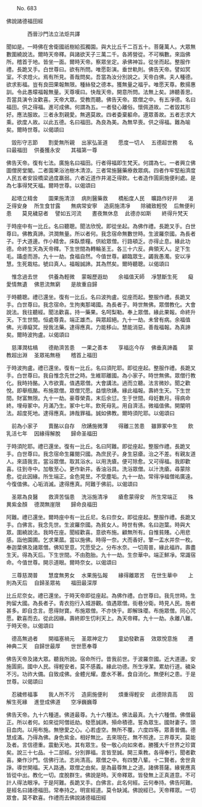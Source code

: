 ﻿　　No. 683

佛說諸德福田經

　　　　西晉沙門法立法炬共譯


聞如是。一時佛在舍衛國祇樹給孤獨園。與大比丘千二百五十。菩薩萬人。大眾無數圍繞說法。爾時天帝釋。與諸欲天子三萬二千。各將營從。不可稱數。來詣佛所。稽首于地。皆坐一面。爾時天帝。察眾坐定。承佛神旨。從坐而起。整服作禮。長跪叉手。白世尊曰。欲有所問。唯愿彰演。垂世軌則。佛告天帝。譬如冥室。不求燈火。焉有所見。善哉問矣。吾當為汝分別說之。天帝白佛。夫人種德。欲求影福。豈有良田果報無限。種絲發之德本。獲無量之福乎。唯愿天尊。敷揚惠訓。令此愚曚福報無量。天尊嘆曰。快哉天帝。開意所問。法無上矣。諦聽善思。吾當具演令汝歡喜。天帝大眾。受教而聽。佛告天帝。眾僧之中。有五凈德。名曰福田。供之得福。進可成佛。何謂為五。一者發心離俗。懷佩道故。二者毀其形好。應法服故。三者永割親愛。無適莫故。四者委棄軀命。遵眾善故。五者志求大乘。欲度人故。以此五德。名曰福田。為良為美。為無早喪。供之得福。難為喻矣。爾時世尊。以偈頌曰

　毀形守志節　　割愛無所親
　出家弘圣道　　愿度一切人
　五德超世務　　名曰最福田
　供養獲永安　　其福第一尊　

佛告天帝。復有七法。廣施名曰福田。行者得福即生梵天。何謂為七。一者興立佛圖僧房堂閣。二者園果浴池樹木清涼。三者常施醫藥療救眾病。四者作牢堅船濟度人民五者安設橋梁過度羸弱。六者近道作井渴乏得飲。七者造作圊廁施便利處。是為七事得梵天福。爾時世尊。以偈頌曰

　起塔立精舍　　園果施清涼
　病則醫藥救　　橋船度人民
　曠路作好井　　渴乏得安身
　所生食甘露　　無病常安寧
　造廁施清凈　　除穢致輕悅
　后無便利患　　莫見穢惡者
　譬如五河流　　晝夜無休息
　此德亦如斯　　終得升梵天　

于時座中有一比丘。名曰聽聰。聞法欣悅。即從坐起。為佛作禮。長跪叉手。白世尊曰。佛教真諦。洪潤無量。所以者何。我念宿命無數世時。生波羅奈國。為長者子。于大道邊。作小精舍。床臥漿糧。供給眾僧。行路頓乏。亦得止息。緣此功德。命終生天為天帝釋。下生世間為轉輪圣王。各三十六反。典領天人。足下生毛。躡虛而游。九十一劫。食福自然。今值世尊。顧臨眾生。蠲我愚濁。安以凈慧。生死栽枯。號曰真人。福報誠諦。其為然矣。爾時聽聰。以偈頌曰

　惟念過去世　　供養為輕微
　蒙報歷遐劫　　余福值天師
　凈慧斷生死　　癡愛情無遺
　佛恩流無窮　　是故重自歸　

于時聽聰。禮已還坐。復有一比丘。名曰波拘盧。從座而起。整服作禮。長跪叉手。白世尊曰。我念宿命。生拘夷那竭國。為長者子。時世無佛。眾僧教化。大會說法。我往聽經。聞法歡喜。持一藥果。名呵梨勒。奉上眾僧。緣此果報。命終升天。下生世間。恒處尊貴。端正雄杰。與眾超絕。九十一劫。未曾有病。余福值佛。光導癡冥。授我法藥。逮得應真。力能移山。慧能消惡。善哉福報。為真諦矣。爾時波拘盧。以偈頌曰

　慈澤潤枯槁　　德勛濟苦患
　一果之善本　　享福迄今存
　佛垂真諦義　　蒙教超出淵
　圣眾祐無極　　稽首上福田　

于時波拘盧。禮已還坐。復有一比丘。名曰須陀耶。即從座起。整服作禮。長跪叉手。白世尊曰。我自惟念先世之時。生維耶離國。為小家子。時世無佛。眾僧行教化。我時持酪。入市欲賣。值遇眾僧。大會講法。過而立聽。法言微妙。聞之歡悅。即舉瓶酪。布施眾僧。眾僧咒愿。益懷欣踴。緣此福報。壽終生天。下生世間。財富無限。九十一劫。豪尊榮貴。末后余愆。生于世間。母妊數月。得病命終。埋母冢中。月滿乃生。冢中七年。飲死母乳。用自濟活。微福值佛。開闡明法。超度死地。逮得應真。諦哉罪福。誠如佛教。爾時須陀耶。以偈頌曰

　前為小家子　　賣酪以自存
　欣踴施微薄　　得離三苦患
　雖罪冢中生　　飲乳活七年
　因緣得解脫　　歸命圣福田　

于時須陀耶。禮已還坐。復有一比丘。名曰阿難。即從座起。整服作禮。長跪叉手。白世尊曰。我念宿命生羅閱只國。為庶民子。身生惡瘡。治之不差。有親友道人。來語我言。當浴眾僧。取其浴水。以用洗瘡。便可除愈。又可得福。我即歡喜。往到寺中。加敬至心。更作新井。香油浴具。洗浴眾僧。以汁洗瘡。尋蒙除愈。從此因緣。所生端正。金色晃昱。不受塵垢。九十一劫。常得凈福僧祐廣遠。今復值佛。心垢消滅。逮得應真。阿難于佛前。以偈頌曰

　圣眾為良醫　　救濟苦惱患
　洗浴施清凈　　瘡愈蒙得安
　所生常端正　　殊異紫金顏
　德潤無崖限　　歸命良福田　

阿難。禮已還坐。爾時座中有一比丘尼。名曰奈女。即從座起。整服作禮。長跪叉手。白佛言。我念先世。生波羅奈國。為貧女人。時世有佛。名曰迦葉。時與大眾。圍繞說法。我時在座。聞經歡喜。意欲布施。顧無所有。自惟貧賤。心用悲感。詣他園圃。乞求果蓏。當以施佛。時得一奈。大而香好。擎一盂水并奈一枚。奉迦葉佛及諸眾僧。佛知至意。咒愿受之。分布水奈。一切周普。緣此福祚。壽盡生天。得為天后。下生世間。不由胞胎。九十一劫。生奈華中。端正鮮凈。常識宿命。今值世尊。開示道眼。爾時奈女。以偈頌曰

　三尊慈潤普　　慧度無男女
　水果施弘報　　緣得離眾苦
　在世生華中　　上則為天后
　自歸圣眾祐　　福田最深厚　

比丘尼奈女。禮已還坐。于時天帝即從座起。為佛作禮。白世尊曰。我先世時。生拘留大國。為長者子。青衣抱行入城游觀。值遇眾僧。街巷分衛。時見人民。施者甚多。即自念言。愿得財寶。布施眾僧。不亦快乎。即解珠瓔。布施眾僧。同心咒愿。歡喜而去。從此因緣。壽終即生忉利天上。為天帝釋。九十一劫。永離八難。于時天帝。以偈頌曰

　德高無過者　　開福塞禍元
　圣眾神定力　　童幼發歡喜
　效眾悅意施　　遷神典二天
　自歸世最厚　　世世愿奉尊　

佛告天帝及諸大眾。聽我所說。宿命所行。昔我前世。于波羅奈國。近大道邊。安施圊廁。國中人民。得輕安者。莫不感義。緣此功德。所生凈潔。累劫行道。穢染不污。功祚大備。自致成佛。金體光耀。塵水不著。食自消化。無便利之患。于是世尊。以偈頌曰

　忍穢修福事　　我人所不污
　造廁施便利　　煩重得輕安
　此德除貢高　　因解生死緣
　進登成佛道　　空凈巍巍尊　

佛告天帝。九十六種道。佛道最尊。九十六種法。佛法最真。九十六種僧。佛僧最正。所以者何。如來從阿僧祇劫。發愿誠諦。殞命積德。誓為眾生。國財妻子。頭目血肉。以用布施。無戀愛之心。心若虛空。無所不覆。六度四等。眾善普備。德慧成滿。乃得為佛。身色紫金。相好無比。去來現在。無不照達。三界尊天。莫能及者。言信德重。震動天地。其有眾生。發一敬心向如來者。勝獲大千世界之珍寶矣。說三十七品。十二部經。分別罪福。言皆至誠。開三乘教。各得奉行。聞者歡喜。樂作沙門。信佛行法。志尚清高。眾僧之中。有四雙八輩。十二賢者。舍世貪諍。導世開福。天人路通。眾僧之由矣。是為最尊無上之道。諸佛菩薩。緣覺應真皆從中出。教化一切。度脫群生。佛說是時。天帝釋眾。皆發無上正真道意。不可計人得法眼凈。于是阿難。長跪叉手。白佛言。此名何經。云何奉持。佛告阿難。是經名曰諸德福田。常奉持之。明宣經道。莫令缺減。佛說經已。天帝釋眾。一切眾會。莫不歡喜。作禮而去佛說諸德福田經
